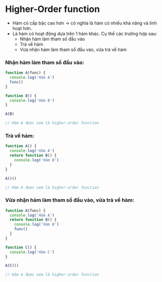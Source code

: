 # Higher-Order function

- Hàm có cấp bậc cao hơn → có nghĩa là hàm có nhiều khả năng và linh hoạt hơn.
- Là hàm có hoạt động dựa trên 1 hàm khác. Cụ thể các trường hợp sau:
  - Nhận hàm làm tham số đầu vào
  - Trả về hàm
  - Vừa nhận hàm làm tham số đầu vào, vừa trả về hàm

### Nhận hàm làm tham số đầu vào:
```js
function A(func) {
  console.log('Hàm A')
  func()
}

function B() {
  console.log('Hàm B')
}

A(B)

// Hàm A được xem là higher-order function
```

### Trả về hàm:
```js
function A() {
  console.log('Hàm A')
  return function B() {
    console.log('Hàm B')
  }
}

A()()

// Hàm A được xem là higher-order function
```
### Vừa nhận hàm làm tham số đầu vào, vừa trả về hàm:
```js
function A(func) {
  console.log('Hàm A')
  return function B() {
    console.log('Hàm B')
    func()
  }
}

function C() {
  console.log('Hàm C')
}

A(C)()

// Hàm A được xem là higher-order function
```
